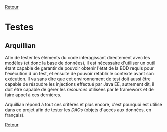 [Retour](../README.md)


# Testes

## Arquillian

Afin de tester les éléments du code interagissant directement avec les modèles (et donc la base de données), il est nécessaire d'utiliser un outil étant capable de garantir de pouvoir obtenir l'état de la BDD requis pour l'exécution d'un test, et ensuite de pouvoir rétablir le contexte avant son exécution.
Il va sans dire que cet environnement de test doit aussi être capable de résoudre les injections effectué par Java EE, autrement dit, il doit être capable de gérer les *resources* utilisées par le framework et de faire appel à ces dernières.

Arquillian répond à tout ces critères et plus encore, c'est pourquoi est utilisé dans ce projet afin de tester les *DAOs* (objets d'accès aux données, en français).

[Retour](../README.md)
